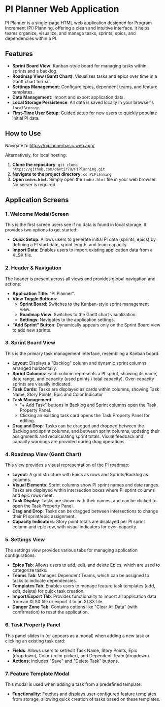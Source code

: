 # PI Planner Web Application

PI Planner is a single-page HTML web application designed for Program Increment (PI) Planning, offering a clean and intuitive interface. It helps teams organize, visualize, and manage tasks, sprints, epics, and dependencies within a PI.

## Features

*   **Sprint Board View**: Kanban-style board for managing tasks within sprints and a backlog.
*   **Roadmap View (Gantt Chart)**: Visualizes tasks and epics over time in a Gantt chart format.
*   **Settings Management**: Configure epics, dependent teams, and feature templates.
*   **Data Management**: Import and export application data.
*   **Local Storage Persistence**: All data is saved locally in your browser's `localStorage`.
*   **First-Time User Setup**: Guided setup for new users to quickly populate initial PI data.

## How to Use
Navigate to https://piplannerbasic.web.app/

Alternatively, for local hosting:
1.  **Clone the repository**:
    `git clone https://github.com/davtir78/PIPlanning.git`
2.  **Navigate to the project directory**:
    `cd PIPlanning`
3.  **Open `index.html`**:
    Simply open the `index.html` file in your web browser. No server is required.

## Application Screens

### 1. Welcome Modal/Screen

This is the first screen users see if no data is found in local storage. It provides two options to get started:

*   **Quick Setup**: Allows users to generate initial PI data (sprints, epics) by defining a PI start date, sprint length, and team capacity.
*   **Import Data**: Enables users to import existing application data from a XLSX file.

### 2. Header & Navigation

The header is present across all views and provides global navigation and actions:

*   **Application Title**: "PI Planner".
*   **View Toggle Buttons**:
    *   **Sprint Board**: Switches to the Kanban-style sprint management view.
    *   **Roadmap View**: Switches to the Gantt chart visualization.
    *   **Settings**: Navigates to the application settings.
*   **"Add Sprint" Button**: Dynamically appears only on the Sprint Board view to add new sprints.

### 3. Sprint Board View

This is the primary task management interface, resembling a Kanban board:

*   **Layout**: Displays a "Backlog" column and dynamic sprint columns arranged horizontally.
*   **Sprint Columns**: Each column represents a PI sprint, showing its name, date range, and capacity (used points / total capacity). Over-capacity sprints are visually indicated.
*   **Task Cards**: Tasks are displayed as cards within columns, showing Task Name, Story Points, Epic and Color Indicator
*   **Task Management**:
    *   "+ Add Task" buttons in Backlog and Sprint columns open the Task Property Panel.
    *   Clicking an existing task card opens the Task Property Panel for editing.
*   **Drag and Drop**: Tasks can be dragged and dropped between the Backlog and sprint columns, and between sprint columns, updating their assignments and recalculating sprint totals. Visual feedback and capacity warnings are provided during drag operations.

### 4. Roadmap View (Gantt Chart)

This view provides a visual representation of the PI roadmap:

*   **Layout**: A grid structure with Epics as rows and Sprints/Backlog as columns.
*   **Visual Elements**: Sprint columns show PI sprint names and date ranges. Tasks are displayed within intersection boxes where PI sprint columns and epic rows meet.
*   **Task Display**: Tasks are shown with their names, and can be clicked to open the Task Property Panel.
*   **Drag and Drop**: Tasks can be dragged between intersections to change their PI sprint/epic assignment.
*   **Capacity Indicators**: Story point totals are displayed per PI sprint column and epic row, with visual indicators for over-capacity.

### 5. Settings View

The settings view provides various tabs for managing application configurations:

*   **Epics Tab**: Allows users to add, edit, and delete Epics, which are used to categorize tasks.
*   **Teams Tab**: Manages Dependent Teams, which can be assigned to tasks to indicate dependencies.
*   **Templates Tab**: Enables users to manage feature task templates (add, edit, delete) for quick task creation.
*   **Import/Export Tab**: Provides functionality to import all application data from an XLSX file or export it to an XLSX file.
*   **Danger Zone Tab**: Contains options like "Clear All Data" (with confirmation) to reset the application.

### 6. Task Property Panel

This panel slides in (or appears as a modal) when adding a new task or clicking an existing task card:

*   **Fields**: Allows users to set/edit Task Name, Story Points, Epic (dropdown), Color (color picker), and Dependent Team (dropdown).
*   **Actions**: Includes "Save" and "Delete Task" buttons.

### 7. Feature Template Modal

This modal is used when adding a task from a predefined template:

*   **Functionality**: Fetches and displays user-configured feature templates from storage, allowing quick creation of tasks based on these templates.
